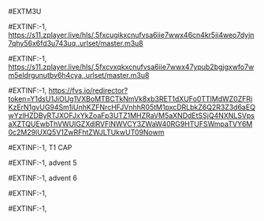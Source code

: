 #EXTM3U

#EXTINF:-1,
https://s11.zplayer.live/hls/,5fxcugikxcnufvsa6iie7wwx46cn4kr5ii4weo7dyjn7qhy56x6fd3u743uq,.urlset/master.m3u8

#EXTINF:-1,
https://s11.zplayer.live/hls/,5fxcvxqkxcnufvsa6iie7wwx47ypub2bgjgxwfo7wm5eldrgunutbv6h4cya,.urlset/master.m3u8

#EXTINF:-1,
https://fvs.io/redirector?token=Y1dsU1JiOUg1VXBoMTBCTkNmVk8xb3RET1dXUFo0TTlMdWZ0ZFRjKzErN1gvUG94Sm1iUnhKZFNrcHFJVnhhR05tM1pxcDRLbkZ6Q2R3Z3d6aEQwYzlHZDByRTJXOFJxYkZoaFp3UTZ1MHZRaVM5aXNDdEtSSjQ4NXNLSVpsaXZTQUEwbThVWUlGZXdlRVFlNWVCY3ZWaW40RG9HTUFSWmpaTVY6M0c2M29lUXQ5V1ZwRFhtZWJLTUkwUT09Nowm

#EXTINF:-1, T1 CAP


#EXTINF:-1, advent 5


#EXTINF:-1, advent 6

#EXTINF:-1,


#EXTINF:-1,

